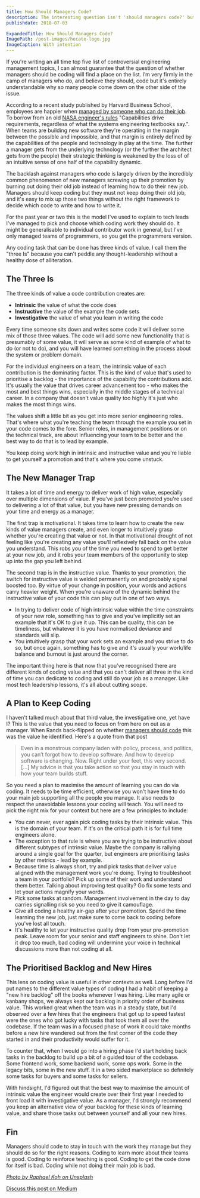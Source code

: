 ```yaml
---
title: How Should Managers Code?
description: The interesting question isn't 'should managers code?' but instead how and why should managers code.
publishdate: 2018-07-03

ExpandedTitle: How Should Managers Code?
ImagePath: /post-images/hecate-logo.jpg
ImageCaption: With intention
---
```

If you're writing an all time top five list of controversial engineering management topics, I can almost guarantee that the question of whether managers should be coding will find a place on the list. I’m very firmly in the camp of managers who do, and believe they should, code but it's entirely understandable why so many people come down on the other side of the issue.

According to a recent study published by Harvard Business School, employees are happier when [managed by someone who can do their job](https://hbr.org/2016/12/if-your-boss-could-do-your-job-youre-more-likely-to-be-happy-at-work). To borrow from an old [NASA engineer's rules](https://spacecraft.ssl.umd.edu/akins_laws.html) "Capabilities drive requirements, regardless of what the systems engineering textbooks say.". When teams are building new software they're operating in the margin between the possible and impossible, and that margin is entirely defined by the capabilities of the people and technology in play at the time. The further a manager gets from the underlying technology (or the further the architect gets from the people) their strategic thinking is weakened by the loss of of an intuitive sense of one half of the capability dynamic.

The backlash against managers who code is largely driven by the incredibly common phenomenon of new managers screwing up their promotion by burning out doing their old job instead of learning how to do their new job. Managers should keep coding but they must not keep doing their old job, and it's easy to mix up those two things without the right framework to decide which code to write and how to write it.

For the past year or two this is the model I've used to explain to tech leads I've managed to pick and choose which coding work they should do. It might be generalisable to individual contributor work in general, but I've only managed teams of programmers, so you get the programmers version.

Any coding task that can be done has three kinds of value. I call them the "three Is" because you can't peddle any thought-leadership without a healthy dose of alliteration. 

## The Three Is

The three kinds of value a code contribution creates are:

* **Intrinsic** the value of what the code does
* **Instructive** the value of the example the code sets
* **Investigative** the value of what you learn in writing the code

Every time someone sits down and writes some code it will deliver some mix of those three values. The code will add some new functionality that is presumably of some value, it will serve as some kind of example of what to do (or not to do), and you will have learned something in the process about the system or problem domain.

For the individual engineers on a team, the intrinsic value of each contribution is the dominating factor. This is the kind of value that's used to prioritise a backlog - the importance of the capability the contributions add. It's usually the value that drives career advancement too - who makes the most and best things wins, especially in the middle stages of a technical career. In a company that doesn't value quality too highly it's just who makes the most things wins.

The values shift a little bit as you get into more senior engineering roles. That's where what you're teaching the team through the example you set in your code comes to the fore. Senior roles, in management positions or on the technical track, are about influencing your team to be better and the best way to do that is to lead by example. 

You keep doing work high in intrinsic and instructive value and you're liable to get yourself a promotion and that's where you come unstuck.

## The New Manager Trap

It takes a lot of time and energy to deliver work of high value, especially over multiple dimensions of value. If you've just been promoted you're used to delivering a lot of that value, but you have new pressing demands on your time and energy as a manager.

The first trap is motivational. It takes time to learn how to create the new kinds of value managers create, and even longer to intuitively grasp whether you're creating that value or not. In that motivational drought of not feeling like you're creating any value you'll reflexively fall back on the value you understand. This robs you of the time you need to spend to get better at your new job, and it robs your team members of the opportunity to step up into the gap you left behind.

The second trap is in the instructive value. Thanks to your promotion, the switch for instructive value is welded permanently on and probably signal boosted too. By virtue of your change in position, your words and actions carry heavier weight. When you're unaware of the dynamic behind the instructive value of your code this can play out in one of two ways.

* In trying to deliver code of high intrinsic value within the time constraints of your new role, something has to give and you've implicitly set an example that it's OK to give it up. This can be quality, this can be timeliness, but whatever it is you have normalised deviance and standards will slip.
* You intuitively grasp that your work sets an example and you strive to do so, but once again, something has to give and it's usually your work/life balance and burnout is just around the corner.

The important thing here is that now that you've recognised there are different kinds of coding value and that you can't deliver all three in the kind of time you can dedicate to coding and still do your job as a manager. Like most tech leadership lessons, it's all about cutting scope.

## A Plan to Keep Coding

I haven't talked much about that third value, the investigative one, yet have I? This is the value that you need to focus on from here on out as a manager. When Rands back-flipped on whether [managers should code](http://randsinrepose.com/archives/technicality/) this was the value he identified. Here's a quote from that post

> Even in a monstrous company laden with policy, process, and politics, you can’t forgot how to develop software. And how to develop software is changing. Now. Right under your feet, this very second. [...] My advice is that you take action so that you stay in touch with how your team builds stuff.

So you need a plan to maximise the amount of learning you can do via coding. It needs to be time efficient, otherwise you won't have time to do your main job supporting all the people you manage. It also needs to respect the unavoidable lessons your coding will teach. You will need to pick the right mix for your context but here are a few principles to include:

* You can never, ever again pick coding tasks by their intrinsic value. This is the domain of your team. If it's on the critical path it is for full time engineers alone.
* The exception to that rule is where you are trying to be instructive about different subtypes of intrinsic value. Maybe the company is rallying around a single goal for the quarter, but engineers are prioritising tasks by other metrics - lead by example.
* Because time is always short, try and pick tasks that deliver value aligned with the management work you're doing. Trying to troubleshoot a team in your portfolio? Pick up some of their work and understand them better. Talking about improving test quality? Go fix some tests and let your actions magnify your words.
* Pick some tasks at random. Management involvement in the day to day carries signalling risk so you need to give it camouflage.
* Give all coding a healthy air-gap after your promotion. Spend the time learning the new job, just make sure to come back to coding before you've lost all touch.
* It's healthy to let your instructive quality drop from your pre-promotion peak. Leave room for your senior and staff engineers to shine. Don't let it drop too much, bad coding will undermine your voice in technical discussions more than not coding at all. 

## The Prioritised Backlog and New Hires

This lens on coding value is useful in other contexts as well. Long before I'd put names to the different value types of coding I had a habit of keeping a "new hire backlog" off the books whenever I was hiring. Like many agile or kanbany shops, we always kept our backlog in priority order of business value. This worked great when the team was in a steady state, but I'd observed over a few hires that the engineers that got up to speed fastest were the ones who got lucky with tasks that took them all over the codebase. If the team was in a focused phase of work it could take months before a new hire wandered out from the first corner of the code they started in and their productivity would suffer for it.

To counter that, when I would go into a hiring phase I'd start holding back tasks in the backlog to build up a bit of a guided tour of the codebase. Some frontend work, some backend work, some ops work. Some in the legacy bits, some in the new stuff. It in a two sided marketplace so definitely some tasks for buyers and some tasks for sellers.

With hindsight, I'd figured out that the best way to maximise the amount of intrinsic value the engineer would create over their first year I needed to front load it with investigative value. As a manager, I'd strongly recommend you keep an alternative view of your backlog for these kinds of learning value, and share those tasks out between yourself and all your new hires.

## Fin

Managers should code to stay in touch with the work they manage but they should do so for the right reasons. Coding to learn more about their teams is good. Coding to reinforce teaching is good. Coding to get the code done for itself is bad. Coding while not doing their main job is bad.

_[Photo by Raphael Koh on Unsplash](https://unsplash.com/photos/92dgYPsir9k)_

[Discuss this post on Medium](https://medium.com/@johnbarton/how-and-why-should-managers-code-323751799664)
